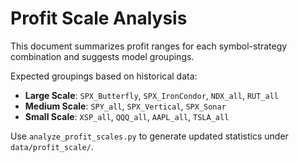 # Profit Scale Analysis

This document summarizes profit ranges for each symbol-strategy combination and suggests model groupings.

Expected groupings based on historical data:

- **Large Scale**: `SPX_Butterfly`, `SPX_IronCondor`, `NDX_all`, `RUT_all`
- **Medium Scale**: `SPY_all`, `SPX_Vertical`, `SPX_Sonar`
- **Small Scale**: `XSP_all`, `QQQ_all`, `AAPL_all`, `TSLA_all`

Use `analyze_profit_scales.py` to generate updated statistics under `data/profit_scale/`.
